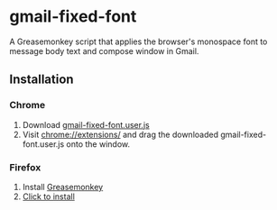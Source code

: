 # gmail-fixed-font

A Greasemonkey script that applies the browser's monospace font to message body text and compose window in Gmail.

## Installation
### Chrome
1. Download [gmail-fixed-font.user.js](https://github.com/dooferlad/gmail-fixed-font/raw/master/gmail-fixed-font.user.js)
2. Visit [chrome://extensions/](chrome://extensions/) and drag the downloaded gmail-fixed-font.user.js onto the window.

### Firefox
1. Install [Greasemonkey](https://addons.mozilla.org/firefox/addon/748)
2. [Click to install](https://github.com/ryanlovett/gmail-fixed-font/raw/master/gmail-fixed-font.user.js)
